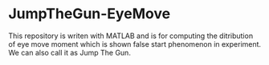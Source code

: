 # JumpTheGun-EyeMove
This repository is writen with MATLAB and is for computing the ditribution of eye move moment which is shown false start phenomenon in experiment. 
We can also call it as Jump The Gun.
